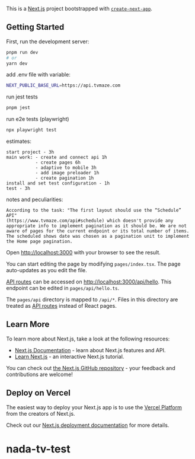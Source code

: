 This is a [Next.js](https://nextjs.org/) project bootstrapped with [`create-next-app`](https://github.com/vercel/next.js/tree/canary/packages/create-next-app).

## Getting Started

First, run the development server:

```bash
pnpm run dev
# or
yarn dev
``` 

 
  
  
  
add .env file with variable: 

```bash
NEXT_PUBLIC_BASE_URL=https://api.tvmaze.com 
```

 

 
run jest tests
 
  ```bash
pnpm jest
``` 


 
run e2e tests (playwright)
```bash 
npx playwright test
```

estimates: 

```
start project - 3h
main work: - create and connect api 1h
           - create pages 6h
           - adaptive to mobile 3h
           - add image preloader 1h
           - create pagination 1h
install and set test configuration - 1h
test - 3h
  ```
  
  notes and peculiarities:
  
  ```
  According to the task: "The first layout should use the “Schedule” API" 
  (https://www.tvmaze.com/api#schedule) which doesn't provide any 
  appropriate info to implement pagination as it should be. We are not
  aware of pages for the current endpoint or its total number of items. 
  The scheduled shows date was chosen as a pagination unit to implement
  the Home page pagination. 
  ```





Open [http://localhost:3000](http://localhost:3000) with your browser to see the result.

You can start editing the page by modifying `pages/index.tsx`. The page auto-updates as you edit the file.

[API routes](https://nextjs.org/docs/api-routes/introduction) can be accessed on [http://localhost:3000/api/hello](http://localhost:3000/api/hello). This endpoint can be edited in `pages/api/hello.ts`.

The `pages/api` directory is mapped to `/api/*`. Files in this directory are treated as [API routes](https://nextjs.org/docs/api-routes/introduction) instead of React pages.

## Learn More

To learn more about Next.js, take a look at the following resources:

- [Next.js Documentation](https://nextjs.org/docs) - learn about Next.js features and API.
- [Learn Next.js](https://nextjs.org/learn) - an interactive Next.js tutorial.

You can check out [the Next.js GitHub repository](https://github.com/vercel/next.js/) - your feedback and contributions are welcome!

## Deploy on Vercel

The easiest way to deploy your Next.js app is to use the [Vercel Platform](https://vercel.com/new?utm_medium=default-template&filter=next.js&utm_source=create-next-app&utm_campaign=create-next-app-readme) from the creators of Next.js.

Check out our [Next.js deployment documentation](https://nextjs.org/docs/deployment) for more details.
# nada-tv-test
